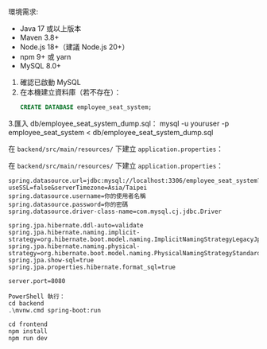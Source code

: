 環境需求:
- Java 17 或以上版本
- Maven 3.8+
- Node.js 18+（建議 Node.js 20+）
- npm 9+ 或 yarn
- MySQL 8.0+

1. 確認已啟動 MySQL
2. 在本機建立資料庫（若不存在）：
   ```sql
   CREATE DATABASE employee_seat_system;
3.匯入 db/employee_seat_system_dump.sql：
mysql -u youruser -p employee_seat_system < db/employee_seat_system_dump.sql

在 `backend/src/main/resources/` 下建立 `application.properties`：

在 `backend/src/main/resources/` 下建立 `application.properties`：

```properties
spring.datasource.url=jdbc:mysql://localhost:3306/employee_seat_system?useSSL=false&serverTimezone=Asia/Taipei
spring.datasource.username=你的使用者名稱
spring.datasource.password=你的密碼
spring.datasource.driver-class-name=com.mysql.cj.jdbc.Driver

spring.jpa.hibernate.ddl-auto=validate
spring.jpa.hibernate.naming.implicit-strategy=org.hibernate.boot.model.naming.ImplicitNamingStrategyLegacyJpaImpl
spring.jpa.hibernate.naming.physical-strategy=org.hibernate.boot.model.naming.PhysicalNamingStrategyStandardImpl
spring.jpa.show-sql=true
spring.jpa.properties.hibernate.format_sql=true

server.port=8080

PowerShell 執行：
cd backend
.\mvnw.cmd spring-boot:run

cd frontend
npm install
npm run dev